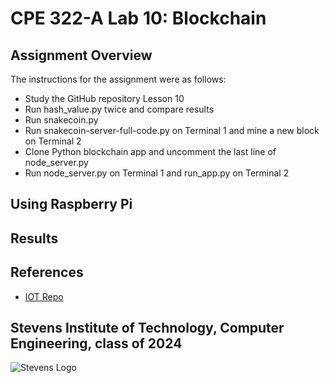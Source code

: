 # CPE 322-A Lab 10: Blockchain


## Assignment Overview 
The instructions for the assignment were as follows:
* Study the GitHub repository Lesson 10
* Run hash_value.py twice and compare results
* Run snakecoin.py
* Run snakecoin-server-full-code.py on Terminal 1 and mine a new block on Terminal 2
* Clone Python blockchain app and uncomment the last line of node_server.py
* Run node_server.py on Terminal 1 and run_app.py on Terminal 2

## Using Raspberry Pi 


## Results


## References
* [IOT Repo](https://github.com/kevinwlu/iot)

## Stevens Institute of Technology, Computer Engineering, class of 2024
![Stevens Logo](https://web.stevens.edu/news/newspoints/brand-logos/2020/Circular/Stevens-Circular-Logo-2020_RED.png)
